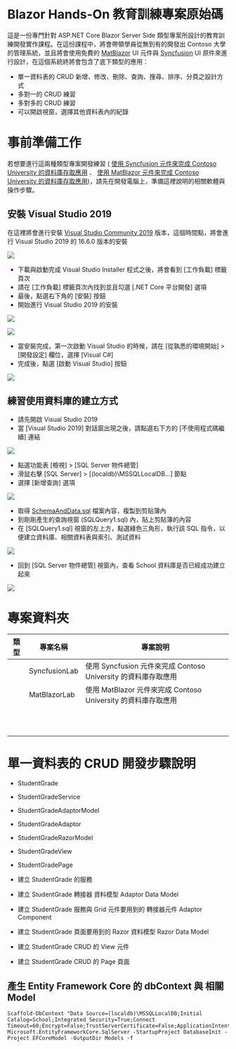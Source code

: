 # Blazor Hands-On 教育訓練專案原始碼

這是一份專門針對 ASP.NET Core Blazor Server Side 類型專案所設計的教育訓練開發實作課程。在這份課程中，將會帶領學員從無到有的開發出 Contoso 大學的管理系統，並且將會使用免費的 [MatBlazor](https://www.matblazor.com/) UI 元件與 [Syncfusion](https://www.syncfusion.com/blazor-components) UI 原件來進行設計，在這個系統終將會包含了底下類型的應用：

* 單一資料表的 CRUD 新增、修改、刪除、查詢、搜尋、排序、分頁之設計方式
* 多對一的 CRUD 練習
* 多對多的 CRUD 練習
* 可以開啟視窗，選擇其他資料表內的紀錄

# 事前準備工作

若想要進行這兩種類型專案開發練習 ( [使用 Syncfusion 元件來完成 Contoso University 的資料庫存取應用](SyncfusionLab) 、 [使用 MatBlazor 元件來完成 Contoso University 的資料庫存取應用](MatBlazorLab))，請先在開發電腦上，準備這裡說明的相關軟體與操作步驟。

## 安裝 Visual Studio 2019

在這裡將會進行安裝 [Visual Studio Community 2019](https://visualstudio.microsoft.com/zh-hant/downloads/) 版本，這個時間點，將會進行 Visual Studio 2019 的 16.6.0 版本的安裝

![](Images/BHOL999.png)

* 下載與啟動完成 Visual Studio Installer 程式之後，將會看到 [工作負載] 標籤頁次
* 請在 [工作負載] 標籤頁次內找到並且勾選 [.NET Core 平台開發] 選項
* 最後，點選右下角的 [安裝] 按鈕
* 開始進行 Visual Studio 2019 的安裝

![](Images/BHOL998.png)

![](Images/BHOL997.png)

* 當安裝完成，第一次啟動 Visual Studio 的時候，請在 [從孰悉的環境開始] > [開發設定] 欄位，選擇 [Visual C#]
* 完成後，點選 [啟動 Visual Studio] 按鈕

![](Images/BHOL996.png)

## 練習使用資料庫的建立方式

* 請先開啟 Visual Studio 2019
* 當 [Visual Studio 2019] 對話窗出現之後，請點選右下方的 [不使用程式碼繼續] 連結

![](Images/BHOL995.png)

* 點選功能表 [檢視] > [SQL Server 物件總管]
* 滑鼠右擊 [SQL Server] > [(localdb)\MSSQLLocalDB...] 節點
* 選擇 [新增查詢] 選項

![](Images/BHOL994.png)

* 取得 [SchemaAndData.sql](https://raw.githubusercontent.com/vulcanlee/Blazor-HOL/master/Database/SchemaAndData.sql) 檔案內容，複製到剪貼簿內
* 到剛剛產生的查詢視窗 (SQLQuery1.sql) 內，貼上剪貼簿的內容
* 在 [SQLQuery1.sql] 視窗的左上方，點選綠色三角形，執行該 SQL 指令，以便建立資料庫、相關資料表與索引、測試資料

![](Images/BHOL993.png)

* 回到 [SQL Server 物件總管] 視窗內，查看 School 資料庫是否已經成功建立起來

![](Images/BHOL992.png)

# 專案資料夾

|類型|專案名稱|專案說明|
|-|-|-|
||SyncfusionLab|使用 Syncfusion 元件來完成 Contoso University 的資料庫存取應用|
||MatBlazorLab|使用 MatBlazor 元件來完成 Contoso University 的資料庫存取應用|
||||
||||
||||
||||
||||
||||
||||
||||
||||
||||
||||

# 單一資料表的 CRUD 開發步驟說明

* StudentGrade
* StudentGradeService
* StudentGradeAdaptorModel
* StudentGradeAdaptor
* StudentGradeRazorModel
* StudentGradeView
* StudentGradePage

* 建立 StudentGrade 的服務
* 建立 StudentGrade 轉接器 資料模型 Adaptor Data Model
* 建立 StudentGrade 服務與 Grid 元件要用到的 轉接器元件 Adaptor Component
* 建立 StudentGrade 頁面要用到的 Razor 資料模型 Razor Data Model
* 建立 StudentGrade CRUD 的 View 元件
* 建立 StudentGrade CRUD 的 Page 頁面

## 產生 Entity Framework Core 的 dbContext 與 相關 Model

```
Scaffold-DbContext "Data Source=(localdb)\MSSQLLocalDB;Initial Catalog=School;Integrated Security=True;Connect Timeout=60;Encrypt=False;TrustServerCertificate=False;ApplicationIntent=ReadWrite;MultiSubnetFailover=False" Microsoft.EntityFrameworkCore.SqlServer -StartupProject DatabaseInit -Project EFCoreModel -OutputDir Models -f
```


